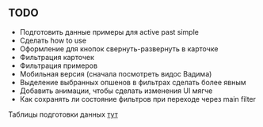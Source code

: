 ## TODO

- Подготовить данные примеры для active past simple
- Сделать how to use
- Оформление для кнопок свернуть-развернуть в карточке
- Фильтрация карточек
- Фильтрация примеров
- Мобильная версия (сначала посмотреть видос Вадима)
- Выделение выбранных опшенов в фильтрах сделать более явным
- Добавить анимации, чтобы сделать изменения UI мягче
- Как сохранять ли состояние фильтров при переходе через main filter


Таблицы подготовки данных [тут](https://docs.google.com/spreadsheets/d/1HXpr66DPbfgFCSPX8mWMDvehWIZmETnmfF1lZu98a90/edit?hl=ru&gid=0#gid=0
)
